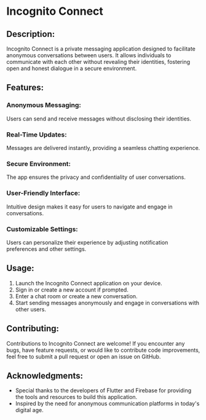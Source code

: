 # Incognito Connect

## Description:
Incognito Connect is a private messaging application designed to facilitate anonymous conversations between users. It allows individuals to communicate with each other without revealing their identities, fostering open and honest dialogue in a secure environment.

## Features:
### Anonymous Messaging: 
Users can send and receive messages without disclosing their identities.
### Real-Time Updates:
Messages are delivered instantly, providing a seamless chatting experience.
### Secure Environment: 
The app ensures the privacy and confidentiality of user conversations.
### User-Friendly Interface: 
Intuitive design makes it easy for users to navigate and engage in conversations.
### Customizable Settings: 
Users can personalize their experience by adjusting notification preferences and other settings.


## Usage:
1. Launch the Incognito Connect application on your device.
2. Sign in or create a new account if prompted.
3. Enter a chat room or create a new conversation.
4. Start sending messages anonymously and engage in conversations with other users.

## Contributing:
Contributions to Incognito Connect are welcome! If you encounter any bugs, have feature requests, or would like to contribute code improvements, feel free to submit a pull request or open an issue on GitHub.

## Acknowledgments:

- Special thanks to the developers of Flutter and Firebase for providing the tools and resources to build this application.
- Inspired by the need for anonymous communication platforms in today's digital age.
